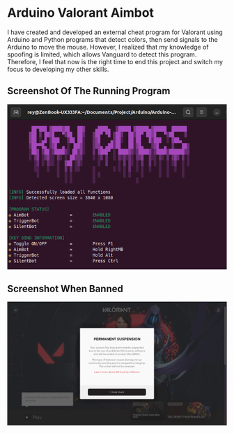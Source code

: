 # Arduino Valorant Aimbot
I have created and developed an external cheat program for Valorant using Arduino and Python programs that detect colors, then send signals to the Arduino to move the mouse. However, I realized that my knowledge of spoofing is limited, which allows Vanguard to detect this program. Therefore, I feel that now is the right time to end this project and switch my focus to developing my other skills.

## Screenshot Of The Running Program
<img src="/MD_Asset/RunningProgram.png" alt="Screenshot of the program while running" width="550"/>

## Screenshot When Banned
<img src="/MD_Asset/Banned.png" alt="Screenshot of getting banned" width="550"/>